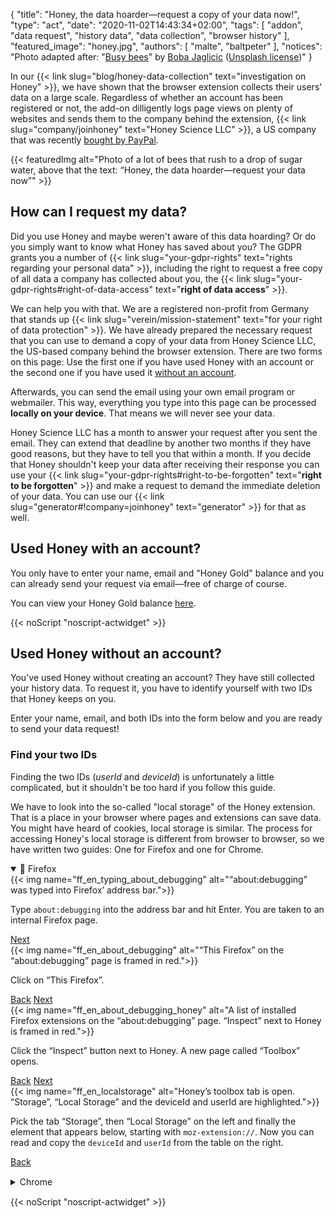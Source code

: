 {
    "title": "Honey, the data hoarder—request a copy of your data now!",
    "type": "act",
    "date": "2020-11-02T14:43:34+02:00",
    "tags": [ "addon", "data request", "history data", "data collection", "browser history" ],
    "featured_image": "honey.jpg",
    "authors": [ "malte", "baltpeter" ],
    "notices": "Photo adapted after: \"[Busy bees](https://unsplash.com/photos/StEaRc1xQV4)\" by [Boba Jaglicic](https://unsplash.com/@bobajaglicic) ([Unsplash license](https://unsplash.com/license))"
}

In our {{< link slug="blog/honey-data-collection" text="investigation on Honey" >}}, we have shown that the browser extension collects their users' data on a large scale. Regardless of whether an account has been registered or not, the add-on dilligently logs page views on plenty of websites and sends them to the company behind the extension, {{< link slug="company/joinhoney" text="Honey Science LLC" >}}, a US company that was recently [bought by PayPal](https://help.joinhoney.com/article/302-what-does-honey-joining-paypal-mean-for-members).

{{< featuredImg alt="Photo of a lot of bees that rush to a drop of sugar water, above that the text: “Honey, the data hoarder—request your data now”" >}}

## How can I request my data?

Did you use Honey and maybe weren't aware of this data hoarding? Or do you simply want to know what Honey has saved about you? The GDPR grants you a number of {{< link slug="your-gdpr-rights" text="rights regarding your personal data" >}}, including the right to request a free copy of all data a company has collected <!-- stored? --> about you, the {{< link slug="your-gdpr-rights#right-of-data-access" text="**right of data access**" >}}.

We can help you with that. We are a registered non-profit from Germany that stands up {{< link slug="verein/mission-statement" text="for your right of data protection" >}}.
We have already prepared the necessary request that you can use to demand a copy of your data from Honey Science LLC, the US-based company behind the browser extension. There are two forms on this page: Use the first one if you have used Honey with an account or the second one if you have used it [without an account](#used-Honey-without-an-account).

Afterwards, you can send the email using your own email program or webmailer. This way, everything you type into this page can be processed **locally on your device**. That means we will never see your data.

Honey Science LLC has a month to answer your request after you sent the email. They can extend that deadline by another two months if they have good reasons, but they have to tell you that within a month. If you decide that Honey shouldn't keep your data after receiving their response you can use your {{< link slug="your-gdpr-rights#right-to-be-forgotten" text="**right to be forgotten**" >}} and make a request to demand the immediate deletion of your data. You can use our {{< link slug="generator#!company=joinhoney" text="generator" >}} <!-- TODO: set request type to DELETE when the generator supports this--> for that as well.

## Used Honey with an account?

You only have to enter your name, email and "Honey Gold" balance and you can already send your request via email—free of charge of course.

You can view your Honey Gold balance [here](https://www.joinhoney.com/honeygold/overview).

<div id="act-with-account" class="act-widget" style="max-width: 600px; margin: auto;"></div>
{{< noScript "noscript-actwidget" >}}

## Used Honey without an account?

You've used Honey without creating an account? They have still collected your history data. To request it, you have to identify yourself with two IDs that Honey keeps on you.

Enter your name, email, and both IDs into the form below and you are ready to send your data request!

### Find your two IDs

Finding the two IDs (*userId* and *deviceId*) is unfortunately a little complicated, but it shouldn't be too hard if you follow this guide.

We have to look into the so-called "local storage" of the Honey extension. That is a place in your browser where pages and extensions can save data. You might have heard of cookies, local storage is similar.
The process for accessing Honey's local storage is different from browser to browser, so we have written two guides: One for Firefox and one for Chrome.

<div class="box box-info">
<details open>
    <summary>🦊 Firefox</summary>
    <div class="slides">
        <div class="slider">
            <div class="slide" id="slide-ff-1">
                {{< img name="ff_en_typing_about_debugging" alt="“about:debugging” was typed into Firefox’ address bar.">}}
                <p>Type <code>about:debugging</code> into the address bar and hit Enter. You are taken to an internal Firefox page.</p>
                <div>
                    <a class="button button-secondary button-right" href="#slide-ff-2">Next <span class="icon-arrow-right"></span></a>
                </div>
                <div class="clearfix"></div>
            </div>
            <div class="slide" id="slide-ff-2">
                {{< img name="ff_en_about_debugging" alt="“This Firefox” on the “about:debugging” page is framed in red.">}}
                <p>Click on “This Firefox”.</p>
                <div>
                    <a class="button button-secondary button-left" href="#slide-ff-1"><span class="icon-arrow-left"></span> Back</a>
                    <a class="button button-secondary button-right" href="#slide-ff-3">Next <span class="icon-arrow-right"></span></a> 
                </div>
                <div class="clearfix"></div>
            </div>
            <div class="slide" id="slide-ff-3">
                {{< img name="ff_en_about_debugging_honey" alt="A list of installed Firefox extensions on the “about:debugging” page. “Inspect” next to Honey is framed in red.">}}
                <p>Click the “Inspect” button next to Honey. A new page called “Toolbox” opens.</p>
                <div>
                    <a class="button button-secondary button-left" href="#slide-ff-2"><span class="icon-arrow-left"></span> Back</a>
                    <a class="button button-secondary button-right" href="#slide-ff-4">Next <span class="icon-arrow-right"></span></a>
                </div>
                <div class="clearfix"></div>
            </div>
            <div class="slide" id="slide-ff-4">
                {{< img name="ff_en_localstorage" alt="Honey’s toolbox tab is open. “Storage”, “Local Storage” and the deviceId and userId are highlighted.">}}
                <p>Pick the tab “Storage”, then “Local Storage” on the left and finally the element that appears below, starting with <code>moz-extension://</code>. Now you can read and copy the <code>deviceId</code> and <code>userId</code> from the table on the right.</p>
                <div>
                    <a class="button button-secondary button-left" href="#slide-ff-3"><span class="icon-arrow-left"></span> Back</a>
                </div>
                <div class="clearfix"></div>
            </div>
        </div>
    </div>
</details>
</div>
<div class="box box-info" style="margin: 15px 0;">
<details>
    <summary>Chrome</summary>
    <div class="slides">
        <div class="slider">
            <div class="slide" id="slide-ch-1">
                {{< img name="ch_en_extensions.png" alt="“chrome://extensions” was typed into Chrome’s address bar.">}}
                <p>Type <code>chrome://extensions</code> into the address bar and hit Enter. You are taken to an internal Chrome page.</p>
                <div>
                    <a class="button button-secondary button-right" href="#slide-ch-2">Next <span class="icon-arrow-right"></span></a>
                </div>
                <div class="clearfix"></div>
            </div>
            <div class="slide" id="slide-ch-2">
                {{< img name="ch_en_dev_on" alt="The “Developer mode” switch in the upper-right corner is turned on and highlighted in red.">}}
                <p>Enable the developer mode using the switch in the upper-right corner.</p>
                <div>
                    <a class="button button-secondary button-left" href="#slide-ch-1"><span class="icon-arrow-left"></span> Back</a>
                    <a class="button button-secondary button-right" href="#slide-ch-3">Next <span class="icon-arrow-right"></span></a> 
                </div>
                <div class="clearfix"></div>
            </div>
            <div class="slide" id="slide-ch-3">
                {{< img name="ch_en_honey" alt="A list of installed Chrome extensions on the “chrome://extensions” page. “background page” next to Honey is framed in red.">}}
                <p>Click on “background page” next to Honey. A new window called “DevTools” opens.</p>
                <div>
                    <a class="button button-secondary button-left" href="#slide-ch-2"><span class="icon-arrow-left"></span> Back</a>
                    <a class="button button-secondary button-right" href="#slide-ch-4">Next <span class="icon-arrow-right"></span></a>
                </div>
                <div class="clearfix"></div>
            </div>
            <div class="slide" id="slide-ch-4">
                {{< img name="ch_local_storage" alt="Honey’s DevTools are opened, “Application”, “Local Storage” and the deviceId and userId are highlighted.">}}
                <p>Click on the “Application” tab in the new “DevTools” window. You might have to resize the window to see the button.
                Click on “Local Storage” on the left and on the now shown element that starts with <code>chrome-extension://</code>. Now you can see and copy the <code>deviceId</code> and <code>userId</code> from the table on the right.</p>
                <div>
                    <a class="button button-secondary button-left" href="#slide-ch-3"><span class="icon-arrow-left"></span> Back</a>
                </div>
                <div class="clearfix"></div>
            </div>
        </div>
    </div>
</details>
</div>

<div id="act-no-account" class="act-widget" style="max-width: 600px; margin: auto;"></div>
{{< noScript "noscript-actwidget" >}}
<script>
window.onload = function() {
    renderActWidget("act-with-account", {
        text_before_dynamic_input_container: "You’ve used Honey with an account? Use this form.",
        request_types: ['access'],
        transport_medium: 'email',
        company: {
            "slug": "joinhoney",
            "relevant-countries": [
                "all"
            ],
            "name": "Honey Science LLC",
            "runs": [
                "Honey Savings Finder (Browser extension)",
                "Honey Gold"
            ],
            "address": "963 E. 4th Street\nLos Angeles\nCA 90013\nUnited States of America",
            "email": "privacy@joinhoney.com",
            "web": "https://www.joinhoney.com/",
            "sources": [
                "https://www.joinhoney.com/privacy"
            ],
            "required-elements": [
                {
                    "desc": "Name",
                    "type": "name",
                    "optional": false
                },
                {
                    "desc": "Email",
                    "type": "email",
                    "optional": false
                },
                {
                    "desc": "Honey Gold balance",
                    "type": "input",
                    "optional": false
                }
            ],
            "suggested-transport-medium": "email",
            "quality": "tested"
        }
    });
    renderActWidget("act-no-account", {
        text_before_dynamic_input_container: "You've used Honey without an account? Use this form.",
        request_types: ['access'],
        transport_medium: 'email',
        company: {
            "slug": "joinhoney",
            "relevant-countries": [
                "all"
            ],
            "name": "Honey Science LLC",
            "runs": [
                "Honey Savings Finder (Browser extension)",
                "Honey Gold"
            ],
            "address": "963 E. 4th Street\nLos Angeles\nCA 90013\nUnited States of America",
            "email": "privacy@joinhoney.com",
            "web": "https://www.joinhoney.com/",
            "sources": [
                "https://www.joinhoney.com/privacy"
            ],
            "required-elements": [
                {
                    "desc": "Name",
                    "type": "name",
                    "optional": false
                },
                {
                    "desc": "Email",
                    "type": "email",
                    "optional": false
                },
                {
                    "desc": "userId",
                    "type": "input",
                    "optional": false
                },
                {
                    "desc": "deviceId",
                    "type": "input",
                    "optional": false
                }
            ],
            "suggested-transport-medium": "email",
            "quality": "tested"
        }
    });
};
</script>
